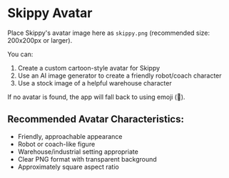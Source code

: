 # Skippy Avatar

Place Skippy's avatar image here as `skippy.png` (recommended size: 200x200px or larger).

You can:
1. Create a custom cartoon-style avatar for Skippy
2. Use an AI image generator to create a friendly robot/coach character
3. Use a stock image of a helpful warehouse character

If no avatar is found, the app will fall back to using emoji (🤖).

## Recommended Avatar Characteristics:
- Friendly, approachable appearance
- Robot or coach-like figure
- Warehouse/industrial setting appropriate
- Clear PNG format with transparent background
- Approximately square aspect ratio
